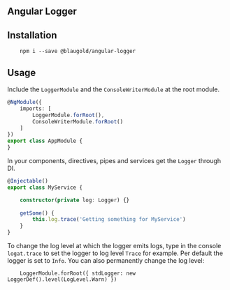 ## Angular Logger

## Installation
```
    npm i --save @blaugold/angular-logger
```

## Usage

Include the `LoggerModule` and the `ConsoleWriterModule` at the root module.

```typescript
@NgModule({
    imports: [
        LoggerModule.forRoot(),
        ConsoleWriterModule.forRoot()
    ]
})
export class AppModule {
}
```

In your components, directives, pipes and services get the `Logger` through DI.

```typescript
@Injectable()
export class MyService {

    constructor(private log: Logger) {}
    
    getSome() {
        this.log.trace('Getting something for MyService')
    }
}
```

To change the log level at which the logger emits logs, type in the console `logat.trace` to set
the logger to log level `Trace` for example. Per default the logger is set to `Info`. You can also
permanently change the log level:
```
    LoggerModule.forRoot({ stdLogger: new LoggerDef().level(LogLevel.Warn) })
```

